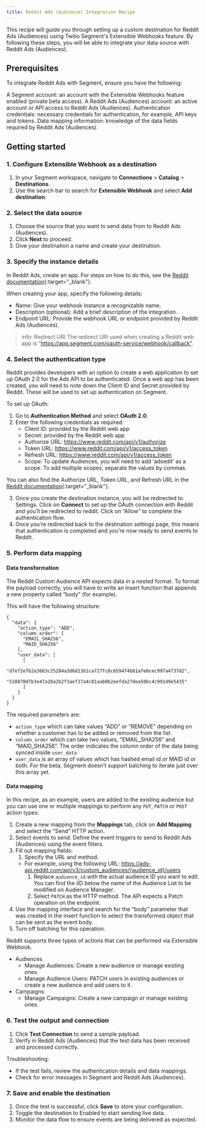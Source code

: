 ```yaml
---
title: Reddit Ads (Audience) Integration Recipe
---
```


This recipe will guide you through setting up a custom destination for Reddit Ads (Audiences) using Twilio Segment's Extensible Webhooks feature. By following these steps, you will be able to integrate your data source with Reddit Ads (Audiences).

## Prerequisites 

To integrate Reddit Ads with Segment, ensure you have the following:

A Segment account: an account with the Extensible Webhooks feature enabled (private beta access).
A Reddit Ads (Audiences) account: an active account or API access to Reddit Ads (Audiences).
Authentication credentials: necessary credentials for authentication, for example, API keys and tokens. 
Data mapping information: knowledge of the data fields required by Reddit Ads (Audiences).

## Getting started 

### 1. Configure Extensible Webhook as a destination 

1. In your Segment workspace, navigate to **Connections** > **Catalog** > **Destinations**.
2. Use the search bar to search for **Extensible Webhook**  and select **Add destination**.

### 2. Select the data source

1. Choose the source that you want to send data from to Reddit Ads (Audiences).
2. Click **Next** to proceed.
3. Give your destination a name and create your destination.

### 3. Specify the instance details

In Reddit Ads, create an app. For steps on how to do this, see the [Reddit documentation](https://ads-api.reddit.com/docs/v3/#create-a-developer-application){:target="_blank"}. 

When creating your app, specify the following details:

- Name: Give your webhook instance a recognizable name.
- Description (optional): Add a brief description of the integration.
- Endpoint URL: Provide the webhook URL or endpoint provided by Reddit Ads (Audiences).

> info: Redirect URI 
The redirect URI used when creating a Reddit web app is “https://app.segment.com/oauth-service/webhook/callback”.

### 4. Select the authentication type

Reddit provides developers with an option to create a web application to set up OAuth 2.0 for the Ads API to be authenticated. Once a web app has been created, you will need to note down the Client ID and Secret provided by Reddit. These will be used to set up authentication on Segment.

To set up OAuth:

1. Go to **Authentication Method** and select **OAuth 2.0**.
2. Enter the following credentials as required:
    - Client ID: provided by the Reddit web app
    - Secret: provided by the Reddit web app
    - Authorize URL: https://www.reddit.com/api/v1/authorize
    - Token URL: https://www.reddit.com/api/v1/access_token 
    - Refresh URL: https://www.reddit.com/api/v1/access_token
    - Scope: To update Audiences, you will need to add ‘adsedit’ as a scope. To add multiple scopes, separate the values by commas. 

You can also find the Authorize URL, Token URL, and Refresh URL in the [Reddit documentation](https://ads-api.reddit.com/docs/v3/operations/Update%20Custom%20Audience%20Users){:target="_blank"}.

3. Once you create the destination instance, you will be redirected to Settings. Click on **Connect** to set up the OAuth connection with Reddit and you’ll be redirected to reddit. Click on “Allow” to complete the authentication flow.
4. Once you’re redirected back to the destination settings page, this means that authentication is completed and you’re now ready to send events to Reddit.

### 5. Perform data mapping

#### Data transformation

The Reddit Custom Audience API expects data in a nested format. To format the payload correctly, you will have to write an insert function that appends a new property called “body” (for example). 

This will have the following structure:

```
{
  "data": {
    "action_type": "ADD",
    "column_order": [
      "EMAIL_SHA256",
      "MAID_SHA256"
    ],
    "user_data": [
      [
        "d7ef2e7b2a3663c25284a3d6d13b1ca727fc8c659474b81afe0cec997a4737d2",
        "510870d7b3e47a28a2b2f3aef27a4c81aab0b2eefda27dea50bc4c991d9e5435"
      ]
    ]
  }
}
```

The required parameters are:

- `action_type` which can take values “ADD” or “REMOVE” depending on whether a customer has to be added or removed from the list. 
- `column_order` which can take two values, “EMAIL_SHA256” and “MAID_SHA256”. The order indicates the column order of the data being synced inside `user_data`
- `user_data` is an array of values which has hashed email id or MAID id or both. For the beta, Segment doesn’t support batching to iterate just over this array yet.

#### Data mapping

In this recipe, as an example, users are added to the existing audience but you can use one or multiple mappings to perform any `PUT`, `PATCH` or `POST` action types.

1. Create a new mapping from the **Mappings** tab, click on **Add Mapping** and select the “Send” HTTP action.
2. Select events to send. Define the event triggers to send to Reddit Ads (Audiences) using the event filters.
3. Fill out mapping fields:
    1. Specify the URL and method.
    - For example, using the following URL: https://ads-api.reddit.com/api/v3/custom_audiences/{audience_id}/users
      1. Replace `audience_id` with the actual audience ID you want to edit. You can find the iID below the name of the Audience List to be modified on Audience Manager.
      2. Select `PATCH` as the HTTP method. The API expects a Patch operation on the endpoint.
4. Use the mapping interface and search for the “body” parameter that was created in the insert function to select the transformed object that can be sent as the event body.
5. Turn off batching for this operation.

Reddit supports three types of actions that can be performed via Extensible Webhook.

- Audiences
  - Manage Audiences: Create a new audience or manage existing ones.
  - Manage Audience Users: PATCH users in existing audiences or create a new audience and add users to it.
- Campaigns
  - Manage Campaigns: Create a new campaign or manage existing ones.

### 6. Test the output and connection

1. Click **Test Connection** to send a sample payload.
2. Verify in Reddit Ads (Audiences) that the test data has been received and processed correctly.

Troubleshooting:

- If the test fails, review the authentication details and data mappings.
- Check for error messages in Segment and Reddit Ads (Audiences).

### 7. Save and enable the destination

1. Once the test is successful, click **Save** to store your configuration.
2. Toggle the destination to Enabled to start sending live data.
3. Monitor the data flow to ensure events are being delivered as expected.
